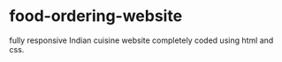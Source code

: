 # food-ordering-website
fully responsive Indian cuisine website completely coded using html and css.
